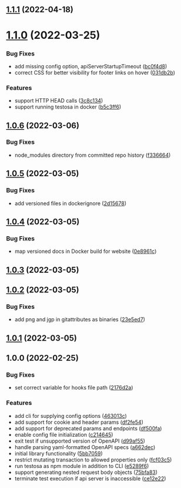## [1.1.1](https://github.com/testosa-com/testosa/compare/v1.1.0...v1.1.1) (2022-04-18)

# [1.1.0](https://github.com/testosa-com/testosa/compare/v1.0.6...v1.1.0) (2022-03-25)


### Bug Fixes

* add missing config option, apiServerStartupTimeout ([bc0f4d8](https://github.com/testosa-com/testosa/commit/bc0f4d856e75cfeb37c0a6e469f2499978cda370))
* correct CSS for better visibility for footer links on hover ([031db2b](https://github.com/testosa-com/testosa/commit/031db2baa64e9ed6667f780544a2a1fb391e9fbf))


### Features

* support HTTP HEAD calls ([3c8c134](https://github.com/testosa-com/testosa/commit/3c8c1341775836a04c1c10e9ac5e48e2fbfb6c69))
* support running testosa in docker ([b5c3ff6](https://github.com/testosa-com/testosa/commit/b5c3ff6812e0cc1b5146f4c7538e2bf4e814cf2b))

## [1.0.6](https://github.com/testosa-com/testosa/compare/v1.0.5...v1.0.6) (2022-03-06)


### Bug Fixes

* node_modules directory from committed repo history ([f336664](https://github.com/testosa-com/testosa/commit/f3366649b7351f1e0a49a992b2500410fee3bb6e))

## [1.0.5](https://github.com/testosa-com/testosa/compare/v1.0.4...v1.0.5) (2022-03-05)


### Bug Fixes

* add versioned files in dockerignore ([2d15678](https://github.com/testosa-com/testosa/commit/2d1567895df878cc6e46fa88f616a257d7cdeb8e))

## [1.0.4](https://github.com/testosa-com/testosa/compare/v1.0.3...v1.0.4) (2022-03-05)


### Bug Fixes

* map versioned docs in Docker build for website ([0e8961c](https://github.com/testosa-com/testosa/commit/0e8961c3cebcb155a116fe205256dbdd625c2e19))

## [1.0.3](https://github.com/testosa-com/testosa/compare/v1.0.2...v1.0.3) (2022-03-05)

## [1.0.2](https://github.com/testosa-com/testosa/compare/v1.0.1...v1.0.2) (2022-03-05)


### Bug Fixes

* add png and jgp in gitattributes as binaries ([23e5ed7](https://github.com/testosa-com/testosa/commit/23e5ed7a182848727f6794de09f6a840b096869f))

## [1.0.1](https://github.com/testosa-com/testosa/compare/v1.0.0...v1.0.1) (2022-03-05)

## 1.0.0 (2022-02-25)


### Bug Fixes

* set correct variable for hooks file path ([2176d2a](https://github.com/testosa-com/testosa/commit/2176d2ad3e58fda7c3f0f20211133536a4e70a31))


### Features

* add cli for supplying config options ([463013c](https://github.com/testosa-com/testosa/commit/463013c18e6622f95d1af98cadbb8a0aee144c39))
* add support for cookie and header params ([df2fe54](https://github.com/testosa-com/testosa/commit/df2fe542720952c7b3fce2f80674e47a6b095db2))
* add support for deprecated params and endpoints ([df500fa](https://github.com/testosa-com/testosa/commit/df500faf65ca5870222973286d4ad79923c5afce))
* enable config file initialization ([c214645](https://github.com/testosa-com/testosa/commit/c21464570461e823b5edfc22ae1ae94284359f16))
* exit test if unsupported version of OpenAPI ([d99af55](https://github.com/testosa-com/testosa/commit/d99af551b4f02dec643ab2286da6221867d00ad3))
* handle parsing yaml-formatted OpenAPI specs ([a662dec](https://github.com/testosa-com/testosa/commit/a662decdfdcf7958a2220debe0256a8185be95e7))
* initial library functionality ([5bb7059](https://github.com/testosa-com/testosa/commit/5bb7059bbf79e6136f89547a1c3bc39936cf9a9e))
* restrict mutating transaction to allowed properties only ([fcf03c5](https://github.com/testosa-com/testosa/commit/fcf03c5b0a8e0c165664d8829a355bb45223d4a0))
* run testosa as npm module in addition to CLI ([e5289f6](https://github.com/testosa-com/testosa/commit/e5289f6c2a2c7f4abe984bc1a0f32ce623f19b91))
* support generating nested request body objects ([75bfa83](https://github.com/testosa-com/testosa/commit/75bfa832ede120adebfb4ed8ebfa00c62e2b0ec8))
* terminate test execution if api server is inaccessible ([ce12e22](https://github.com/testosa-com/testosa/commit/ce12e2263481989983b53525431ea5a624f0d10a))
